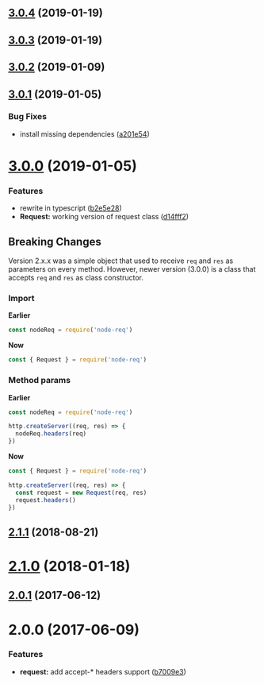 <a name="3.0.4"></a>
## [3.0.4](https://github.com/poppinss/node-req/compare/3.0.3...3.0.4) (2019-01-19)



<a name="3.0.3"></a>
## [3.0.3](https://github.com/poppinss/node-req/compare/3.0.2...3.0.3) (2019-01-19)



<a name="3.0.2"></a>
## [3.0.2](https://github.com/poppinss/node-req/compare/3.0.1...3.0.2) (2019-01-09)



<a name="3.0.1"></a>
## [3.0.1](https://github.com/poppinss/node-req/compare/3.0.0...3.0.1) (2019-01-05)


### Bug Fixes

* install missing dependencies ([a201e54](https://github.com/poppinss/node-req/commit/a201e54))



<a name="3.0.0"></a>
# [3.0.0](https://github.com/poppinss/node-req/compare/v2.1.1...v3.0.0) (2019-01-05)


### Features

* rewrite in typescript ([b2e5e28](https://github.com/poppinss/node-req/commit/b2e5e28))
* **Request:** working version of request class ([d14fff2](https://github.com/poppinss/node-req/commit/d14fff2))

## Breaking Changes
Version 2.x.x was a simple object that used to receive `req` and `res` as parameters on every method. However, newer version (3.0.0) is a class that accepts `req` and `res` as class constructor.

### Import

**Earlier**
```js
const nodeReq = require('node-req')
```

**Now**
```js
const { Request } = require('node-req')
```

### Method params

**Earlier**
```js
const nodeReq = require('node-req')

http.createServer((req, res) => {
  nodeReq.headers(req)
})
```

**Now**
```js
const { Request } = require('node-req')

http.createServer((req, res) => {
  const request = new Request(req, res)
  request.headers()
})
```


<a name="2.1.1"></a>
## [2.1.1](https://github.com/poppinss/node-req/compare/v2.1.0...v2.1.1) (2018-08-21)



<a name="2.1.0"></a>
# [2.1.0](https://github.com/poppinss/node-req/compare/v2.0.1...v2.1.0) (2018-01-18)



<a name="2.0.1"></a>
## [2.0.1](https://github.com/poppinss/node-req/compare/v2.0.0...v2.0.1) (2017-06-12)



<a name="2.0.0"></a>
# 2.0.0 (2017-06-09)


### Features

* **request:** add accept-* headers support ([b7009e3](https://github.com/poppinss/node-req/commit/b7009e3))

